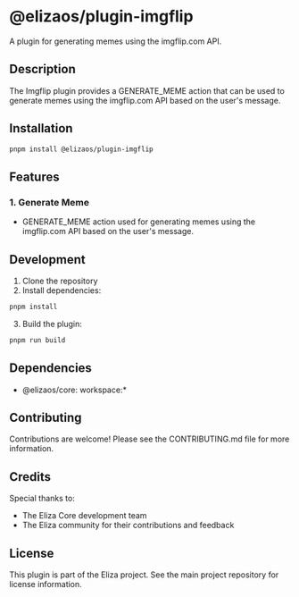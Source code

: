 # @elizaos/plugin-imgflip

A plugin for generating memes using the imgflip.com API.

## Description

The Imgflip plugin provides a GENERATE_MEME action that can be used to generate memes using the imgflip.com API based on the user's message.

## Installation

```bash
pnpm install @elizaos/plugin-imgflip
```

## Features

### 1. Generate Meme

- GENERATE_MEME action used for generating memes using the imgflip.com API based on the user's message.

## Development

1. Clone the repository
2. Install dependencies:

```bash
pnpm install
```

3. Build the plugin:

```bash
pnpm run build
```

## Dependencies

- @elizaos/core: workspace:\*

## Contributing

Contributions are welcome! Please see the CONTRIBUTING.md file for more information.

## Credits

Special thanks to:

- The Eliza Core development team
- The Eliza community for their contributions and feedback

## License

This plugin is part of the Eliza project. See the main project repository for license information.
